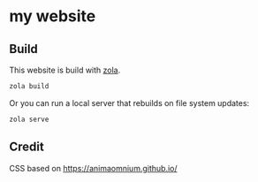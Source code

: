 # my website

## Build

This website is build with [zola](https://www.getzola.org/).

```bash
zola build
```

Or you can run a local server that rebuilds on file system updates:

```bash
zola serve
```

## Credit

CSS based on https://animaomnium.github.io/
